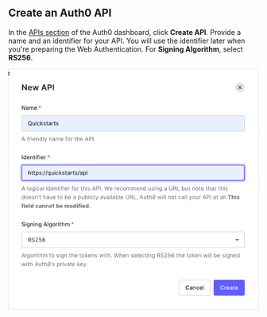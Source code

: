 ## Create an Auth0 API

In the <a href="${manage_url}/#/apis" target="_blank" rel="noreferrer">APIs section</a> of the Auth0 dashboard, click **Create API**. Provide a name and an identifier for your API.
You will use the identifier later when you're preparing the Web Authentication.
For **Signing Algorithm**, select **RS256**.

![Create API](/media/articles/api-auth/create-api.png)
